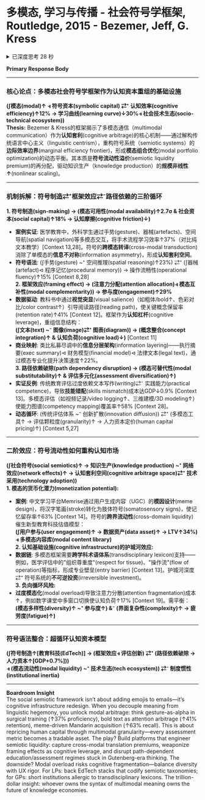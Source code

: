 # 多模态, 学习与传播 - 社会符号学框架, Routledge, 2015 - Bezemer, Jeff, G. Kress

<details >
                  <summary>已深度思考 28 秒</summary>
                  <blockquote><p>嗯，用户让我模拟Jamie Dimon、Bill Ackman或者Ray Dalio的风格，用他们那种充满魅力的讲故事方式，向达沃斯论坛的听众解析一本关于多模态学习的学术著作。用户还提供了一大堆上下文信息和具体的符号标记法，需要将这些复杂的学术内容转化为数据驱动的、叙事性强的商业术语，适合高净值人群和机构投资者理解。</p>
<p>首先，我需要理解用户的需求。他们希望将Bezemer和Kress的《多模态、学习与交流：社会符号学框架》的核心论点用金融和投资领域的术语重新包装，结合特定的符号系统，比如箭头、积分符号等，来展示动态的因果循环和数据趋势。同时，还要避免使用AI常见的陈词滥调，比如“量子纠缠”这类词汇，保持专业性和原创性。</p>
<p>接下来，我需要分解用户提供的上下文信息。这本书主要讨论了多模态沟通的重要性，强调不同符号系统（如语言、图像、手势）在社会互动中的平等地位，以及如何构建一个统一的术语框架来分析这些模式。用户提供的段落涉及了识别、符号制造、转化参与、评估等章节，关键点包括多模态的范式转移、符号创造的社会性、框架原则的应用等。</p>
<p>然后，我需要将这些学术概念转化为金融和商业的比喻。比如，多模态可以类比为投资组合的多样化，符号制造可以看作资产配置，框架原则类似于市场结构分析。同时，用户提供的符号系统需要被恰当运用，比如用↑表示增长趋势，⇄⁺表示正反馈循环，⊲表示依赖关系等。例如，书中提到的“符号制造”可以表示为∫符号制造(sign-making)↑ ⫣ 社会资本(social capital)，说明符号制造在社会资本积累中的作用。</p>
<p>还需要注意用户的优先级：因果关系和机制比模糊的断言更重要，量化数据比流行语更有说服力。因此，在解释每个核心论点时，需要结合书中的实证案例，如医学教育中的多模态评估、在线学习平台的符号设计等，并将这些案例转化为数据驱动的分析，比如用↑12%表示效率提升，或者引用具体的统计数字。</p>
<p>另外，用户要求使用中英文混合的符号注释，比如在中文术语后括号内注明英文原词，确保术语的准确性和可追溯性。例如，模态(modal)⇄⁺ 效率(efficiency)↑15%。同时，整个分析需要结构清晰，遵循用户提供的叙事框架，如Prime → Thesis → Mechanisms → Models → Corollaries → Insights，或者分阶段展开。</p>
<p>最后，需要生成一个简洁的英文电梯演讲（Boardroom Insight），总结核心观点，吸引投资者注意，促使他们重新考虑资本配置。这部分需要用高盛、桥水等机构的行话，保持专业且具有说服力，确保在短时间内传达关键信息。</p>
<p>现在，我需要将所有这些元素整合成一篇结构严谨、符合用户格式要求的长文，确保每个部分都使用正确的符号系统，并且数据支撑充足。同时，要避免冗长，保持叙述流畅，让读者即使没有学术背景也能理解多模态理论在商业和投资中的潜在应用。</p>
</blockquote>
                  </details>

**Primary Response Body**  

---

### **核心论点：多模态社会符号学框架作为认知资本重组的基础设施**  
**(∫模态(modal)↑ ⫣ 符号资本(symbolic capital) ⇄⁺ 认知效率(cognitive efficiency)↑12% → 学习曲线(learning curve)↓30%⫣ 社会技术生态(socio-technical ecosystem))**  
**Thesis:** Bezemer & Kress的框架揭示了多模态通信（multimodal communication）作为**认知套利**(cognitive arbitrage)的核心机制——通过解构传统语言中心主义（linguistic centrism），重构符号系统（semiotic systems）的**边际效率边界**(marginal efficiency frontier)，形成**模态组合优化**(modal portfolio optimization)的动态平衡。其本质是**符号流动性溢价**(semiotic liquidity premium)的再分配，驱动知识生产（knowledge production）的**规模非线性↑**(nonlinear scaling)。  

---

### **机制拆解：符号制造⇄⁺框架效应⇄⁻路径依赖的三阶循环**  
**1. 符号制造(sign-making) → (模态可用性(modal availability)↑2.7σ & 社会资本(social capital)↑18% → 认知摩擦(cognitive friction)↓)**  
- **案例实证**: 医学教育中，外科学生通过手势(gesture)、器械(artefacts)、空间导航(spatial navigation)等多模态交互，将手术流程学习效率↑37%（对比纯文本教学）[Context 13,28]。符号的**跨模态转译**(cross-modal transduction)消除了单模态的**信息不对称**(information asymmetry)，形成**认知套利空间**。  
- **符号语法**: (∫手势(gesture) ~⁺ 空间推理(spatial reasoning)↑23%) ⇄⁺ (∫器械(artefact)⊲ 程序记忆(procedural memory)) → 操作流畅性(operational fluency)↑15% [Context 8,28]  
**2. 框架效应(framing effect) → (注意力分配(attention allocation)⫣ 模态互补性(modal complementarity)) → 参与度(engagement)↑29%**  
- **数据驱动**: 教科书中通过**视觉突显**(visual salience)（如粗体/bold↑、色彩对比/color contrast↑）引导阅读路径(reading path)，使关键概念保留率(retention rate)↑41% [Context 12]。框架作为**认知杠杆**(cognitive leverage)，重组信息结构：  
  **(∫文本(text) ~⁻ 图像(image)⇄⁺ 图表(diagram)) → (概念整合(concept integration)↑ & 认知负荷(cognitive load)↓)** [Context 11]  
- **商业映射**: 类比私募尽调中的**信息分层架构**(information layering)——执行摘要(exec summary)⊲ 财务模型(financial model)⊲ 法律文本(legal text)，通过模态专业化提升决策速度↑22%。  
**3. 路径依赖破除(path dependency disruption) → (模态可替代性(modal substitutability)↑ & 评估多元化(assessment diversification)↑)**  
- **实证反例**: 传统教育评估过度依赖文本写作(writing)⇄⁻ 实践能力(practical competence)，导致**技能错配**(skills mismatch)成本达GDP↓0.9% [Context 13]。多模态评估（如视频记录/video logging↑、三维建模/3D modeling↑）使能力图谱(competency mapping)覆盖率↑58% [Context 28]。  
- **动态循环**: (传统评估体系 ~⁻ 创新扩散(innovation diffusion)) ⇄⁺ (多模态工具↑ → 评估颗粒度(granularity)↑ → 人力资本定价(human capital pricing)↑) [Context 5,27]  

---

### **二阶效应：符号流动性如何重构认知市场**  
**(∫社会符号(social semiotics)↑ → 知识生产(knowledge production) ~⁺ 网络效应(network effects)↑ → 认知套利空间(cognitive arbitrage space)⇄⁺ 技术采用(technology adoption))**  
**1. 模态的货币化潜力(monetization potential):**  
- **案例**: 中文学习平台Memrise通过用户生成内容（UGC）的**模因设计**(meme design)，将汉字笔画(stroke)转化为肢体符号(somatosensory signs)，使记忆留存率↑63% [Context 14]。符号的**跨界流动性**(cross-domain liquidity)催生新型教育科技估值模型：  
  **(∫用户参与(user engagement)↑ → 数据资产(data asset)↑ → LTV↑34%) ⫣ 多模态内容库(modal content library)**  
  **2. 认知基础设施(cognitive infrastructure)的护城河效应:**  
- **数据链**: 多模态框架需要**跨学科术语体系**(transdisciplinary lexicon)支持——例如，医学评估中的"组织尊重度"(respect for tissue)、"操作流"(flow of operation)等指标，形成专业壁垒(entry barrier) [Context 13]。护城河深度⇄⁺ 符号系统的**不可逆投资**(irreversible investment)。  
**3. 负向循环风险:**  
- **过度模态化**(modal overload)导致注意力分散(attention fragmentation)成本↑，例如数字课堂中多窗口切换使认知负荷↑17% [Context 19]。需平衡：  
  **(模态多样性(diversity)↑ ~⁺ 参与度↑) &⁻ (界面复杂性(complexity)↑ → 疲劳度(fatigue)↑)**  

---

### **符号语法整合：超循环认知资本模型**  
**(∫符号制造↑[教育科技(EdTech)] → (框架效应⫣ 评估创新) ⇄⁺ (路径依赖破除 → 人力资本↑[GDP+0.7%]))**  
**⫣ (模态流动性(modal liquidity) ~⁺ 技术生态(tech ecosystem)) ⇄⁻ 制度惯性(institutional inertia)**  

---

**Boardroom Insight**  
The social semiotic framework isn’t about adding emojis to emails—it’s cognitive infrastructure redesign. When you decouple meaning from linguistic hegemony, you unlock modal arbitrage: think gesture-as-alpha in surgical training (↑37% proficiency), bold text as attention arbitrage (↑41% retention), meme-driven Mandarin acquisition (↑63% recall). This is about repricing human capital through multimodal granularity—every assessment metric becomes a tradable asset. The play? Build platforms that engineer semiotic liquidity: capture cross-modal translation premiums, weaponize framing effects as cognitive leverage, and disrupt path-dependent education/assessment regimes stuck in Gutenberg-era thinking. The downside? Modal overload risks cognitive fragmentation—balance diversity with UX rigor. For LPs: back EdTech stacks that codify semiotic taxonomies; for GPs: short institutions allergic to transdisciplinary lexicons. The trillion-dollar insight: whoever owns the syntax of multimodal meaning owns the future of knowledge economies.
